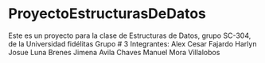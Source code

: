 # ProyectoEstructurasDeDatos
Este es un proyecto para la clase de Estructuras de Datos, grupo SC-304, de la Universidad fidélitas
Grupo # 3
Integrantes:
Alex Cesar Fajardo
Harlyn Josue Luna Brenes 
Jimena Avila Chaves
Manuel Mora Villalobos
